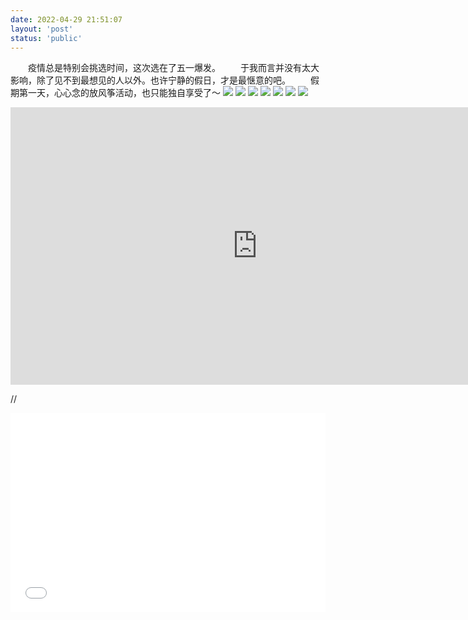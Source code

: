 ```yaml
---
date: 2022-04-29 21:51:07
layout: 'post'
status: 'public'
---
```


<audio src="https://inz.oss-cn-beijing.aliyuncs.com/Audios/128kbit/%E9%A3%9E%E9%B8%9F%E5%92%8C%E8%9D%89%20-%20%E4%BB%BB%E7%84%B6.mp3" autoplay loop></audio>
&emsp;&emsp;疫情总是特别会挑选时间，这次选在了五一爆发。
&emsp;&emsp;于我而言并没有太大影响，除了见不到最想见的人以外。也许宁静的假日，才是最惬意的吧。
&emsp;&emsp;假期第一天，心心念的放风筝活动，也只能独自享受了～
![](https://inz.oss-cn-beijing.aliyuncs.com/Images/Kite/01.png)
![](https://inz.oss-cn-beijing.aliyuncs.com/Images/Kite/02.png)
![](https://inz.oss-cn-beijing.aliyuncs.com/Images/Kite/03.png)
![](https://inz.oss-cn-beijing.aliyuncs.com/Images/Kite/04.png)
![](https://inz.oss-cn-beijing.aliyuncs.com/Images/Kite/05.png)
![](https://inz.oss-cn-beijing.aliyuncs.com/Images/Kite/06.jpg)
![](https://inz.oss-cn-beijing.aliyuncs.com/Images/Kite/07.jpg)
<iframe width="790" height="444" src="https://www.youtube.com/embed/QmEn2vSVBys" title="YouTube video player" frameborder="0" allow="accelerometer; autoplay; clipboard-write; encrypted-media; gyroscope; picture-in-picture" allowfullscreen></iframe>

// <div style="position: relative; padding: 30% 45%;">
// <iframe style="position: absolute; width: 100%; height: 100%; left: 0; top: 0;" src="//player.bilibili.com/player.html?aid=638747964&bvid=BV1PY4y1C7WD&cid=588952803&page=1&as_wide=1&high_quality=1&danmaku=0" scrolling="no" border="0" frameborder="no" framespacing="0" allowfullscreen="true" sandbox="allow-top-navigation allow-same-origin allow-forms allow-scripts"></iframe>
// </div>
